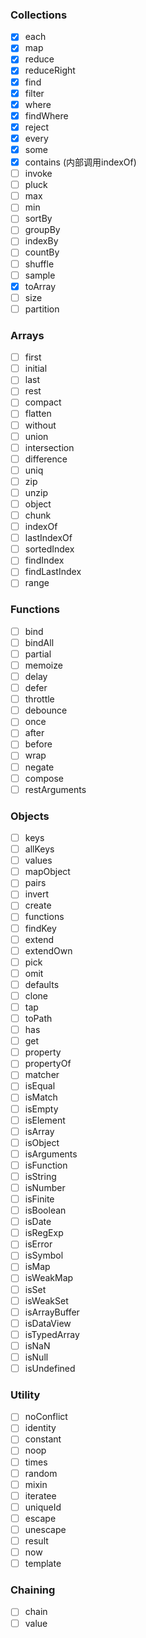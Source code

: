 ### Collections
- [x] each
- [x] map
- [x] reduce
- [x] reduceRight
- [x] find
- [x] filter
- [x] where
- [x] findWhere
- [x] reject
- [x] every
- [x] some
- [x] contains (内部调用indexOf)
- [ ] invoke
- [ ] pluck
- [ ] max
- [ ] min
- [ ] sortBy
- [ ] groupBy
- [ ] indexBy
- [ ] countBy
- [ ] shuffle
- [ ] sample
- [x] toArray
- [ ] size
- [ ] partition
### Arrays
- [ ] first
- [ ] initial
- [ ] last
- [ ] rest
- [ ] compact
- [ ] flatten
- [ ] without
- [ ] union
- [ ] intersection
- [ ] difference
- [ ] uniq
- [ ] zip
- [ ] unzip
- [ ] object
- [ ] chunk
- [ ] indexOf
- [ ] lastIndexOf
- [ ] sortedIndex
- [ ] findIndex
- [ ] findLastIndex
- [ ] range

### Functions
- [ ] bind
- [ ] bindAll
- [ ] partial
- [ ] memoize
- [ ] delay
- [ ] defer
- [ ] throttle
- [ ] debounce
- [ ] once
- [ ] after
- [ ] before
- [ ] wrap
- [ ] negate
- [ ] compose
- [ ] restArguments
### Objects
- [ ] keys
- [ ] allKeys
- [ ] values
- [ ] mapObject
- [ ] pairs
- [ ] invert
- [ ] create
- [ ] functions
- [ ] findKey
- [ ] extend
- [ ] extendOwn
- [ ] pick
- [ ] omit
- [ ] defaults
- [ ] clone
- [ ] tap
- [ ] toPath
- [ ] has
- [ ] get
- [ ] property
- [ ] propertyOf
- [ ] matcher
- [ ] isEqual
- [ ] isMatch
- [ ] isEmpty
- [ ] isElement
- [ ] isArray
- [ ] isObject
- [ ] isArguments
- [ ] isFunction
- [ ] isString
- [ ] isNumber
- [ ] isFinite
- [ ] isBoolean
- [ ] isDate
- [ ] isRegExp
- [ ] isError
- [ ] isSymbol
- [ ] isMap
- [ ] isWeakMap
- [ ] isSet
- [ ] isWeakSet
- [ ] isArrayBuffer
- [ ] isDataView
- [ ] isTypedArray
- [ ] isNaN
- [ ] isNull
- [ ] isUndefined
### Utility
- [ ] noConflict
- [ ] identity
- [ ] constant
- [ ] noop
- [ ] times
- [ ] random
- [ ] mixin
- [ ] iteratee
- [ ] uniqueId
- [ ] escape
- [ ] unescape
- [ ] result
- [ ] now
- [ ] template
### Chaining
- [ ] chain
- [ ] value